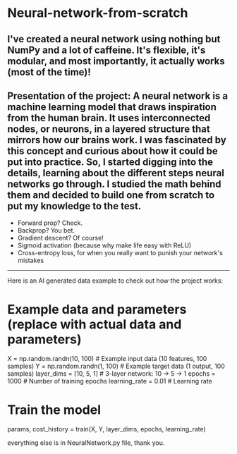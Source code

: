 # Neural-network-from-scratch
I've created a neural network using nothing but NumPy and a lot of caffeine. It's flexible, it's modular, and most importantly, it actually works (most of the time)!
-------------------------------------------------------------------
Presentation of the project:
A neural network is a machine learning model that draws inspiration from the human brain. It uses interconnected nodes, or neurons, in a layered structure that mirrors how our brains work. I was fascinated by this concept and curious about how it could be put into practice. So, I started digging into the details, learning about the different steps neural networks go through. I studied the math behind them and decided to build one from scratch to put my knowledge to the test.
-------------------------------------------------------------------
- Forward prop? Check.
- Backprop? You bet.
- Gradient descent? Of course!
- Sigmoid activation (because why make life easy with ReLU)
- Cross-entropy loss, for when you really want to punish your network's mistakes
--------------------------------------------------------------------
Here is an AI generated data example to check out how the project works: 

# Example data and parameters (replace with actual data and parameters)
X = np.random.randn(10, 100)  # Example input data (10 features, 100 samples)
Y = np.random.randn(1, 100)   # Example target data (1 output, 100 samples)
layer_dims = [10, 5, 1]       # 3-layer network: 10 -> 5 -> 1
epochs = 1000                 # Number of training epochs
learning_rate = 0.01          # Learning rate

# Train the model
params, cost_history = train(X, Y, layer_dims, epochs, learning_rate)

everything else is in NeuralNetwork.py file, thank you.
